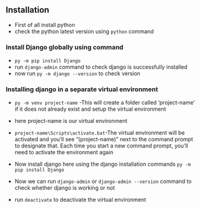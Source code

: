 ## Installation

- First of all install python 
- check the python latest version using `python` command
  
### Install Django globally using command
- `py -m pip install Django`
- run `django-admin` command to check django is successfully installed
- now run `py -m django --version` to check version
  
### Installing django in a separate virtual environment
- `py -m venv project-name` -This will create a folder called ‘project-name’ if it does not already exist and setup the virtual environment
- here project-name is our virtual environment 
- `project-name\Scripts\activate.bat`-The virtual environment will be activated and you’ll see “(project-name)” next to the command prompt to designate that. Each time you start a new command prompt, you’ll need to activate the environment again

- Now install django here using the django installation commands
  `py -m pip install Django`
- Now we can run `django-admin` or `django-admin --version` command to check whether django is working or not

- run `deactivate` to deactivate the virtual environment





